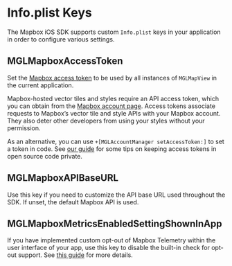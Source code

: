 # Info.plist Keys

The Mapbox iOS SDK supports custom `Info.plist` keys in your application in order to configure various settings. 

## MGLMapboxAccessToken

Set the <a href="https://www.mapbox.com/help/define-access-token/">Mapbox access token</a> to be used by all instances of `MGLMapView` in the current application.

Mapbox-hosted vector tiles and styles require an API access token, which you can obtain from the <a href="https://www.mapbox.com/studio/account/tokens/">Mapbox account page</a>. Access tokens associate requests to Mapbox’s vector tile and style APIs with your Mapbox account. They also deter other developers from using your styles without your permission.

As an alternative, you can use `+[MGLAccountManager setAccessToken:]` to set a token in code. See [our guide](https://www.mapbox.com/help/ios-private-access-token/) for some tips on keeping access tokens in open source code private. 

## MGLMapboxAPIBaseURL

Use this key if you need to customize the API base URL used throughout the SDK. If unset, the default Mapbox API is used. 

## MGLMapboxMetricsEnabledSettingShownInApp

If you have implemented custom opt-out of Mapbox Telemetry within the user interface of your app, use this key to disable the built-in check for opt-out support. See [this guide](https://www.mapbox.com/ios-sdk/#telemetry_opt_out) for more details.
